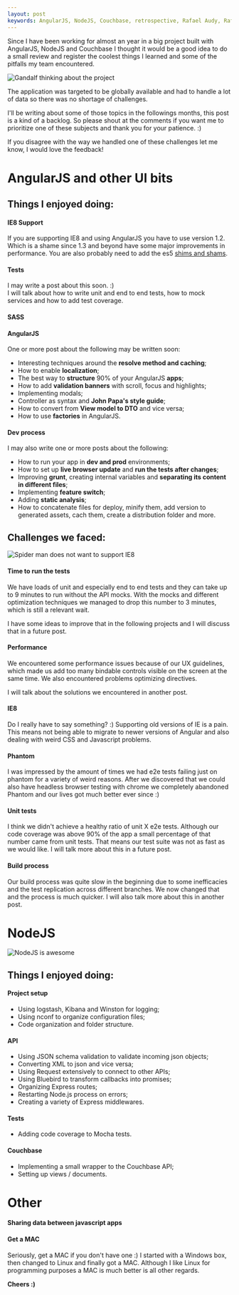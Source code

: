 ```yaml
---
layout: post
keywords: AngularJS, NodeJS, Couchbase, retrospective, Rafael Audy, Rafael Glanzner, Rafael Audy Glanzner
---
```


Since I have been working for almost an year in a big project built with AngularJS, NodeJS and Couchbase I thought it would be a good idea to do a small review and register the coolest things I learned and some of the pitfalls my team encountered.

![Gandalf thinking about the project](http://mulubinba.typepad.com/.a/6a00d8341dd88553ef014e5f56216c970c-pi)

The application was targeted to be globally available and had to handle a lot of data so there was no shortage of challenges.

I'll be writing about some of those topics in the followings months, this post is a kind of a backlog.
So please shout at the comments if you want me to prioritize one of these subjects and thank you for your patience. :)

If you disagree with the way we handled one of these challenges let me know, I would love the feedback!

# AngularJS and other UI bits

## Things I enjoyed doing:

#### IE8 Support

If you are supporting IE8 and using AngularJS you have to use version 1.2. Which is a shame since 1.3 and beyond have some major improvements in performance. You are also probably need to add the es5 [shims and shams](https://github.com/es-shims/es5-shim).

#### Tests

I may write a post about this soon. :)
<br>I will talk about how to write unit and end to end tests, how to mock services and how to add test coverage.

#### SASS

#### AngularJS

One or more post about the following may be written soon:

* Interesting techniques around the __resolve method and caching__;
* How to enable __localization__;
* The best way to __structure__ 90% of your AngularJS __apps__;
* How to add __validation banners__ with scroll, focus and highlights;
* Implementing modals;
* Controller as syntax and __John Papa's style guide__;
* How to convert from __View model to DTO__ and vice versa;
* How to use __factories__ in AngularJS.

#### Dev process

I may also write one or more posts about the following:

* How to run your app in __dev and prod__ environments;
* How to set up __live browser update__ and __run the tests after changes__;
* Improving __grunt__, creating internal variables and __separating its content in different files__;
* Implementing __feature switch__;
* Adding __static analysis__;
* How to concatenate files for deploy, minify them, add version to generated assets, cach them, create a distribution folder and more.

## Challenges we faced:

![Spider man does not want to support IE8](http://cdn.meme.am/instances/500x/55274752.jpg)

#### Time to run the tests

We have loads of unit and especially end to end tests and they can take up to 9 minutes to run without the API mocks. With the mocks and different optimization techniques we managed to drop this number to 3 minutes, which is still a relevant wait.

I have some ideas to improve that in the following projects and I will discuss that in a future post.

#### Performance

We encountered some performance issues because of our UX guidelines, which made us add too many bindable controls visible on the screen at the same time. We also encountered problems optimizing directives.

I will talk about the solutions we encountered in another post.

#### IE8

Do I really have to say something? :) Supporting old versions of IE is a pain. This means not being able to migrate to newer versions of Angular and also dealing with weird CSS and Javascript problems.

#### Phantom

I was impressed by the amount of times we had e2e tests failing just on phantom for a variety of weird reasons. After we discovered that we could also have headless browser testing with chrome we completely abandoned Phantom and our lives got much better ever since :)

#### Unit tests

I think we didn't achieve a healthy ratio of unit X e2e tests. Although our code coverage was above 90% of the app a small percentage of that number came from unit tests. That means our test suite was not as fast as we would like. I will talk more about this in a future post.

#### Build process

Our build process was quite slow in the beginning due to some inefficacies and the test replication across different branches. We now changed that and the process is much quicker. I will also talk more about this in another post.


# NodeJS

![NodeJS is awesome](http://www.quickmeme.com/img/00/006fd811b42bb561542996b7ffb15bb36f25449f5f063eacac886919da848ce6.jpg)

## Things I enjoyed doing:

#### Project setup
* Using logstash, Kibana and Winston for logging;
* Using nconf to organize configuration files;
* Code organization and folder structure.

#### API
* Using JSON schema validation to validate incoming json objects;
* Converting XML to json and vice versa;
* Using Request extensively to connect to other APIs;
* Using Bluebird to transform callbacks into promises;
* Organizing Express routes;
* Restarting Node.js process on errors;
* Creating a variety of Express middlewares.

#### Tests
* Adding code coverage to Mocha tests.

#### Couchbase
* Implementing a small wrapper to the Couchbase API;
* Setting up views / documents.

# Other

#### Sharing data between javascript apps
#### Get a MAC
Seriously, get a MAC if you don't have one :)
I started with a Windows box, then changed to Linux and finally got a MAC.
Although I like Linux for programming purposes a MAC is much better is all other regards.

__Cheers :)__